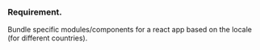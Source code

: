 ### Requirement.  
Bundle specific modules/components for a react app based on the locale (for different countries).  
